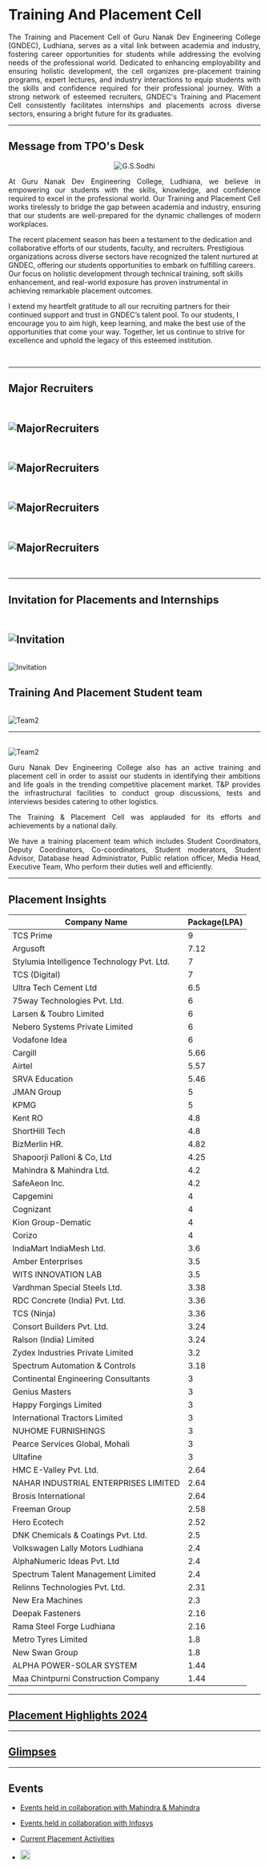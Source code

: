# Training And Placement Cell

<p align=justify>
The Training and Placement Cell of Guru Nanak Dev Engineering College (GNDEC), Ludhiana, serves as a vital link between academia and industry, fostering career opportunities for students while addressing the evolving needs of the professional world. Dedicated to enhancing employability and ensuring holistic development, the cell organizes pre-placement training programs, expert lectures, and industry interactions to equip students with the skills and confidence required for their professional journey. With a strong network of esteemed recruiters, GNDEC's Training and Placement Cell consistently facilitates internships and placements across diverse sectors, ensuring a bright future for its graduates.
</p>

---

## Message from TPO's Desk

<div align="center">
    <img src="Images/sodhi.jpg" alt="G.S.Sodhi">
</div>


<p align=justify>
At Guru Nanak Dev Engineering College, Ludhiana, we believe in empowering our students with the skills, knowledge, and confidence required to excel in the professional world. Our Training and Placement Cell works tirelessly to bridge the gap between academia and industry, ensuring that our students are well-prepared for the dynamic challenges of modern workplaces.

The recent placement season has been a testament to the dedication and collaborative efforts of our students, faculty, and recruiters. Prestigious organizations across diverse sectors have recognized the talent nurtured at GNDEC, offering our students opportunities to embark on fulfilling careers. Our focus on holistic development through technical training, soft skills enhancement, and real-world exposure has proven instrumental in achieving remarkable placement outcomes.

I extend my heartfelt gratitude to all our recruiting partners for their continued support and trust in GNDEC’s talent pool. To our students, I encourage you to aim high, keep learning, and make the best use of the opportunities that come your way. Together, let us continue to strive for excellence and uphold the legacy of this esteemed institution.
</p>



<br />

---

## Major Recruiters

\
![MajorRecruiters](Images/major_recruiter_2024_1.jpg)
---
\
![MajorRecruiters](Images/major_recruiter_2024_2.jpg)
---
\
![MajorRecruiters](Images/major_recruiter_2024_3.jpg)
---
\
![MajorRecruiters](Images/major_recruiter_2024_4.jpg)
---

<br />

---

## Invitation for Placements and Internships


\
![Invitation](Images/11.jpg)
---
\
![Invitation](Images/10.jpg)


## Training And Placement Student team

\
![Team2](Images/teams2.jpg)

---
\
![Team2](Images/coreteam2024.jpg)

<p align=justify>
Guru Nanak Dev Engineering College also has an active training and placement cell in order to assist our students in identifying their ambitions and life goals in the trending competitive placement market. T&P provides the infrastructural facilities to conduct group discussions, tests and interviews besides catering to other logistics.
</p>

<p align=justify>
The Training & Placement Cell was applauded for its efforts and achievements by a national daily.
</p>

<p align=justify>
We have a training placement team which includes Student Coordinators, Deputy Coordinators, Co-coordinators, Student moderators, Student Advisor, Database head Administrator, Public relation officer, Media Head, Executive Team, Who perform their duties well and efficiently.
  
</p>

---

## Placement Insights

| Company Name                                     | Package(LPA)          |
|------------------------------------------------|-----------------------|
| TCS Prime                                        | 9                    |
| Argusoft                                         | 7.12                 |
| Stylumia Intelligence Technology Pvt. Ltd.       | 7                    |
| TCS (Digital)                                    | 7                    |
| Ultra Tech Cement Ltd                            | 6.5                  |
| 75way Technologies Pvt. Ltd.                     | 6                    |
| Larsen & Toubro Limited                          | 6                    |
| Nebero Systems Private Limited                   | 6                    |
| Vodafone Idea                                    | 6                    |
| Cargill                                          | 5.66                 |
| Airtel                                           | 5.57                 |
| SRVA Education                                   | 5.46                 |
| JMAN Group                                       | 5                    |
| KPMG                                             | 5                    |
| Kent RO                                          | 4.8                  |
| ShortHill Tech                                   | 4.8                  |
| BizMerlin HR.                                    | 4.82                 |
| Shapoorji Palloni & Co, Ltd                      | 4.25                 |
| Mahindra & Mahindra Ltd.                         | 4.2                  |
| SafeAeon Inc.                                    | 4.2                  |
| Capgemini                                        | 4                    |
| Cognizant                                        | 4                    |
| Kion Group-Dematic                               | 4                    |
| Corizo                                           | 4                    |
| IndiaMart IndiaMesh Ltd.                         | 3.6                  |
| Amber Enterprises                                | 3.5                  |
| WITS INNOVATION LAB                              | 3.5                  |
| Vardhman Special Steels Ltd.                     | 3.38                 |
| RDC Concrete (India) Pvt. Ltd.                   | 3.36                 |
| TCS (Ninja)                                      | 3.36                 |
| Consort Builders Pvt. Ltd.                       | 3.24                 |
| Ralson (India) Limited                           | 3.24                 |
| Zydex Industries Private Limited                 | 3.2                  |
| Spectrum Automation & Controls                   | 3.18                 |
| Continental Engineering Consultants              | 3                    |
| Genius Masters                                   | 3                    |
| Happy Forgings Limited                           | 3                    |
| International Tractors Limited                   | 3                    |
| NUHOME FURNISHINGS                               | 3                    |
| Pearce Services Global, Mohali                   | 3                    |
| Ultafine                                         | 3                    |
| HMC E-Valley Pvt. Ltd.                           | 2.64                 |
| NAHAR INDUSTRIAL ENTERPRISES LIMITED             | 2.64                 |
| Brosis International                             | 2.64                 |
| Freeman Group                                    | 2.58                 |
| Hero Ecotech                                     | 2.52                 |
| DNK Chemicals & Coatings Pvt. Ltd.               | 2.5                  |
| Volkswagen Lally Motors Ludhiana                 | 2.4                  |
| AlphaNumeric Ideas Pvt. Ltd                      | 2.4                  |
| Spectrum Talent Management Limited               | 2.4                   |
| Relinns Technologies Pvt. Ltd.                   | 2.31                 |
| New Era Machines                                 | 2.3                  |
| Deepak Fasteners                                 | 2.16                 |
| Rama Steel Forge Ludhiana                        | 2.16                 |
| Metro Tyres Limited                              | 1.8                  |
| New Swan Group                                   | 1.8                  |
| ALPHA POWER-SOLAR SYSTEM                         | 1.44                 |
| Maa Chintpurni Construction Company              | 1.44                 |

---

## [Placement Highlights 2024](Placement_highlights_2023.md)

---

## [Glimpses](Glimpses.md)

---

## Events

- [Events held in collaboration with Mahindra & Mahindra](Events_MM.md)

- [Events held in collaboration with Infosys](Events_Axis_Bank.md)
- [Current Placement Activities](https://www.tnpgndec.com/)
- <a href="https://www.linkedin.com/company/tnpgndec/posts/?feedView=all" target="_blank">
  <img src="https://upload.wikimedia.org/wikipedia/commons/c/ca/LinkedIn_logo_initials.png" alt="LinkedIn Logo" style="width:20px; height:20px;">
</a>
